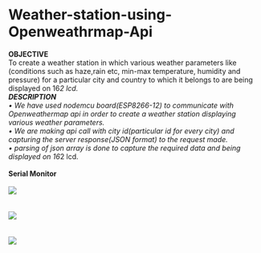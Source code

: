 # Weather-station-using-Openweathrmap-Api
<b>OBJECTIVE</b><br>
To create a weather station in which various weather parameters like (conditions such as haze,rain etc, min-max temperature, humidity and pressure) for a particular city and country to which it belongs to are being displayed on 16*2 lcd.<br>
<b>DESCRIPTION</b><br>
• We have used nodemcu board(ESP8266-12) to communicate with Openweathermap api in order to create a weather station displaying various weather parameters.<br>
• We are making api call with city id(particular id for every city) and capturing the server response(JSON format) to the request made.<br>
• parsing of json array is done to capture the required data and being displayed on 16*2 lcd.<br><br>
<b>Serial Monitor</b><br><br>
<img src="https://user-images.githubusercontent.com/23056679/73158514-0950f380-410a-11ea-965c-83db19715b96.jpeg"><br><br><br>
<img src="https://user-images.githubusercontent.com/23056679/73158680-93995780-410a-11ea-9c65-a9c6e34d418e.jpeg"><br><br><br>
<img src="https://user-images.githubusercontent.com/23056679/73158833-0e627280-410b-11ea-9931-1dfc14c0b959.jpeg">

